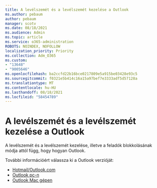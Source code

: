 ```yaml
---
title: A levélszemét és a levélszemét kezelése a Outlook
ms.author: pebaum
author: pebaum
manager: scotv
ms.date: 08/18/2021
ms.audience: Admin
ms.topic: article
ms.service: o365-administration
ROBOTS: NOINDEX, NOFOLLOW
localization_priority: Priority
ms.collection: Adm_O365
ms.custom:
- "13648"
- "9005646"
ms.openlocfilehash: ba2ccfd22b16bce0217809e5a915be03428e93c5
ms.sourcegitcommit: f0321e5b414c16a15a97bef7e3333adf5d57128a
ms.translationtype: MT
ms.contentlocale: hu-HU
ms.lasthandoff: 08/18/2021
ms.locfileid: "58454789"
---
```

# <a name="how-to-manage-junk-and-spam-email-in-outlook"></a>A levélszemét és a levélszemét kezelése a Outlook

A levélszemét és a levélszemét kezelése, illetve a feladók blokkolásának módja attól függ, hogy hogyan Outlook.

További információért válassza ki a Outlook verzióját:

- [Hotmail/Outlook.com](https://support.microsoft.com/%7Blang-locale%7D/home/expcontact?linkquery=Spam%2C%20junk%20%26%20phishing%20in%20Outlook.com)
- [Outlook pc-n](https://support.microsoft.com/en-US/home/expcontact?linkquery=Spam%2C%20junk%20%26%20phishing%20in%20Outlook%20desktop)
- [Outlook Mac gépen](https://support.microsoft.com/%7Blang-locale%7D/home/expcontact?linkquery=Block%20or%20unblock%20a%20sender%20-%20Outlook%20for%20Mac)


